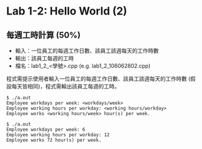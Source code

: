 # Lab 1-2: Hello World (2)

## 每週工時計算 (50%)

* 輸入：一位員工的每週工作日數、該員工該週每天的工作時數
* 輸出：該員工每週的工時
* 檔名：lab1_2_<學號>.cpp (e.g. lab1_2_106062802.cpp)

程式需提示使用者輸入一位員工的每週工作日數、該員工該週每天的工作時數 (假設每天皆相同)，程式需輸出該員工每週的工時。

```console
$ ./a.out
Employee workdays per week: <workdays/week>
Employee working hours per workday: <working hours/workday>
Employee works <working hours/week> hour(s) per week.

$ ./a.out
Employee workdays per week: 6
Employee working hours per workday: 12
Employee works 72 hour(s) per week.
```
